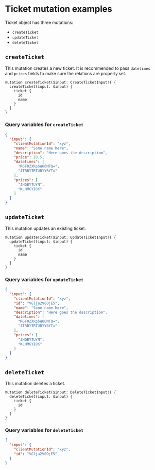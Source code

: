 # Ticket mutation examples

Ticket object has three mutations:

- `createTicket`
- `updateTicket`
- `deleteTicket`

## `createTicket`

This mutation creates a new ticket. It is recommended to pass `datetimes` and `prices` fields to make sure the relations are properly set.

```gql
mutation createTicket($input: CreateTicketInput!) {
  createTicket(input: $input) {
    ticket {
      id
      name
    }
  }
}
```

### Query variables for `createTicket`

```json
{
  "input": {
    "clientMutationId": "xyz",
    "name": "Some name here",
    "description": "Here goes the description",
    "price": 20.5,
    "datetimes": [
      "RGF0ZXRpbWU6MTQ=",
      "JTRBYTRTUBYYBYT="
    ],
    "prices": [
      "JHGBYTUYN",
      "KLHMGYIOK"
    ]
  }
}
```

## `updateTicket`

This mutation updates an existing ticket.

```gql
mutation updateTicket($input: UpdateTicketInput!) {
  updateTicket(input: $input) {
    ticket {
      id
      name
    }
  }
}
```

### Query variables for `updateTicket`

```json
{
  "input": {
    "clientMutationId": "xyz",
    "id": "VGlja2V0OjE5",
    "name": "Some name here",
    "description": "Here goes the description",
    "datetimes": [
      "RGF0ZXRpbWU6MTQ=",
      "JTRBYTRTUBYYBYT="
    ],
    "prices": [
      "JHGBYTUYN",
      "KLHMGYIOK"
    ]
  }
}
```

## `deleteTicket`

This mutation deletes a ticket.

```gql
mutation deleteTicket($input: DeleteTicketInput!) {
  deleteTicket(input: $input) {
    ticket {
      id
    }
  }
}
```

### Query variables for `deleteTicket`

```json
{
  "input": {
    "clientMutationId": "xyz",
    "id": "VGlja2V0OjE5"
  }
}
```
